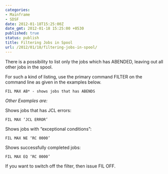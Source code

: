 ```yaml
---
categories:
- Mainframe
- SDSF
date: 2012-01-18T15:25:00Z
date_gmt: 2012-01-18 15:25:00 +0530
published: true
status: publish
title: Filtering Jobs in Spool
url: /2012/01/18/filtering-jobs-in-spool/
---
```


There is a possibility to list only the jobs which has ABENDED, leaving out all other jobs in the spool.

For such a kind of listing, use the primary command FILTER on the command line as given in the examples below.

```
FIL MAX AB* - shows jobs that has ABENDS
```

*Other Examples are:*

Shows jobs that has JCL errors:
```
FIL MAX ‘JCL ERROR’
```

Shows jobs with “exceptional conditions”:
```
FIL MAX NE ‘RC 0000’
```

Shows successfully completed jobs:
```
FIL MAX EQ ‘RC 0000’
```

If you want to switch off the filter, then issue FIL OFF.
